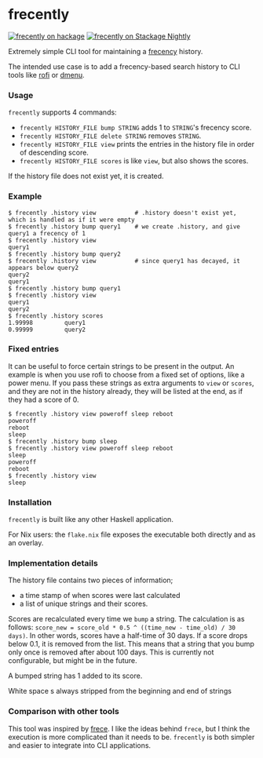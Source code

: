 # frecently
[![frecently on hackage](https://img.shields.io/hackage/v/frecently)](http://hackage.haskell.org/package/frecently)
[![frecently on Stackage Nightly](https://stackage.org/package/frecently/badge/nightly)](https://stackage.org/nightly/package/frecently)

Extremely simple CLI tool for maintaining a [frecency](https://en.wikipedia.org/wiki/Frecency) history.

The intended use case is to add a frecency-based search history to CLI tools like [rofi](https://github.com/davatorium/rofi) or [dmenu](https://tools.suckless.org/dmenu/).

### Usage

`frecently` supports 4 commands:

- `frecently HISTORY_FILE bump STRING` adds 1 to `STRING`'s frecency score.
- `frecently HISTORY_FILE delete STRING` removes `STRING`.
- `frecently HISTORY_FILE view` prints the entries in the history file in order of descending score.
- `frecently HISTORY_FILE scores` is like `view`, but also shows the scores.

If the history file does not exist yet, it is created.

### Example

```console
$ frecently .history view           # .history doesn't exist yet, which is handled as if it were empty
$ frecently .history bump query1    # we create .history, and give query1 a frecency of 1
$ frecently .history view
query1
$ frecently .history bump query2
$ frecently .history view           # since query1 has decayed, it appears below query2
query2
query1
$ frecently .history bump query1
$ frecently .history view
query1
query2
$ frecently .history scores
1.99998         query1
0.99999         query2
```

### Fixed entries

It can be useful to force certain strings to be present in the output.
An example is when you use rofi to choose from a fixed set of options, like a power menu.
If you pass these strings as extra arguments to `view` or `scores`, and they are not in the history already, they will be listed at the end, as if they had a score of 0.

```console
$ frecently .history view poweroff sleep reboot
poweroff
reboot
sleep
$ frecently .history bump sleep
$ frecently .history view poweroff sleep reboot
sleep
poweroff
reboot
$ frecently .history view
sleep
```

### Installation

`frecently` is built like any other Haskell application.

For Nix users: the `flake.nix` file exposes the executable both directly and as an overlay.

### Implementation details

The history file contains two pieces of information;
  - a time stamp of when scores were last calculated
  - a list of unique strings and their scores.

Scores are recalculated every time we `bump` a string.
The calculation is as follows: `score_new = score_old * 0.5 ^ ((time_new - time_old) / 30 days)`.
In other words, scores have a half-time of 30 days.
If a score drops below 0.1, it is removed from the list.
This means that a string that you bump only once is removed after about 100 days.
This is currently not configurable, but might be in the future.

A bumped string has 1 added to its score.

White space s always stripped from the beginning and end of strings

### Comparison with other tools

This tool was inspired by [frece](https://github.com/YodaEmbedding/frece).
I like the ideas behind `frece`, but I think the execution is more complicated than it needs to be.
`frecently` is both simpler and easier to integrate into CLI applications.
